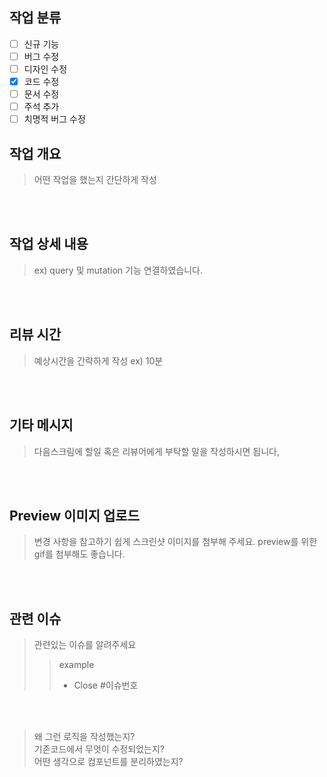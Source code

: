 ## 작업 분류 
- [ ] 신규 기능
- [ ] 버그 수정
- [ ] 디자인 수정
- [X] 코드 수정
- [ ] 문서 수정
- [ ] 주석 추가
- [ ] 치명적 버그 수정

## 작업 개요
> 어떤 작업을 했는지 간단하게 작성

<br><br>
## 작업 상세 내용
>  ex) query 및 mutation 기능 연결하였습니다.

<br><br>
## 리뷰 시간
> 예상시간을 간략하게 작성 ex) 10분

<br><br>
## 기타 메시지
> 다음스크림에 할일 혹은 리뷰어에게 부탁할 말을 작성하시면 됩니다,

<br><br>
## Preview 이미지 업로드
> 변경 사항을 참고하기 쉽게 스크린샷 이미지를 첨부해 주세요. preview를 위한 gif를 첨부해도 좋습니다.

<br><br>
## 관련 이슈
> 관련있는 이슈를 알려주세요
>> example
>> - Close #이슈번호

<br><br>



> 왜 그런 로직을 작성했는지?  
기존코드에서 무엇이 수정되었는지?  
어떤 생각으로 컴포넌트를 분리하였는지?
